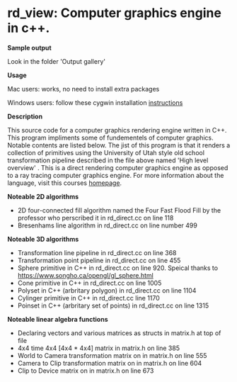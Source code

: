 # rd_view: Computer graphics engine in c++.

**Sample output**

Look in the folder 'Output gallery'

**Usage**

Mac users: works, no need to install extra packages

Windows users: follow these cygwin installation [instructions](http://graphics.cs.niu.edu/csci631/cyginstall.html) 

**Description**

This source code for a computer graphics rendering engine written in C++. This program impliments some of fundementels of
computer graphics. Notable contents are listed below. The jist of this program is that it renders a collection of primitives
using the University of Utah style old school transformation pipeline described in the file above named 'High level overview' . This is a direct rendering computer graphics engine as opposed
to a ray tracing computer graphics engine. For more information about the language, visit this courses [homepage](http://graphics.cs.niu.edu/).

**Noteable 2D algorithms**
* 2D four-connected fill algorithm named the Four Fast Flood Fill by the professor who perscribed it in rd_direct.cc on line 118
* Bresenhams line algorithm in rd_direct.cc on line number 499

**Noteable 3D algorithms**
* Transformation line pipeline in rd_direct.cc on line 368
* Transformation point pipeline in rd_direct.cc on line 455
* Sphere primitive in C++ in rd_direct.cc on line 920. Speical thanks to https://www.songho.ca/opengl/gl_sphere.html
* Cone primitive in C++ in rd_direct.cc on line 1005
* Polyset in C++ (arbritary polygon) in rd_direct.cc on line 1104
* Cylinger primitive in C++ in rd_direct.cc line 1170
* Poinset in C++ (arbritary set of points) in rd_direct.cc on line 1315

**Noteable linear algebra functions**
* Declaring vectors and various matrices as structs in matrix.h at top of file
* 4x4 time 4x4 [4x4 * 4x4] matrix in matrix.h on line 385
* World to Camera transformation matrix on in matrix.h on line 555
* Camera to Clip transformation matrix on in matrix.h on line 604
* Clip to Device  matrix on in matrix.h on line 673




